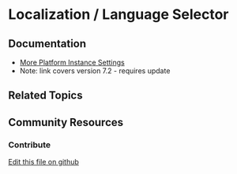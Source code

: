# Localization / Language Selector

## Documentation

* [More Platform Instance Settings](https://portal.liferay.dev/docs/7-2/user/-/knowledge_base/u/more-platform-section-instance-settings)
* Note: link covers version 7.2 - requires update

## Related Topics


## Community Resources


### Contribute

[Edit this file on github](https://github.com/olafk/controlpanel-documentation-docs/blob/master/md/73en/com_liferay_configuration_admin_web_portlet_InstanceSettingsPortlet/com.liferay.site.navigation.language.web.internal.configuration.SiteNavigationLanguagePortletInstanceConfiguration.md)
